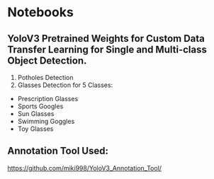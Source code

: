 # Notebooks
## YoloV3 Pretrained Weights for Custom Data Transfer Learning for Single and Multi-class Object Detection.
1. Potholes Detection
2. Glasses Detection for 5 Classes:
  - Prescription Glasses
  - Sports Googles
  - Sun Glasses
  - Swimming Goggles
  - Toy Glasses

## Annotation Tool Used:
  https://github.com/miki998/YoloV3_Annotation_Tool/
